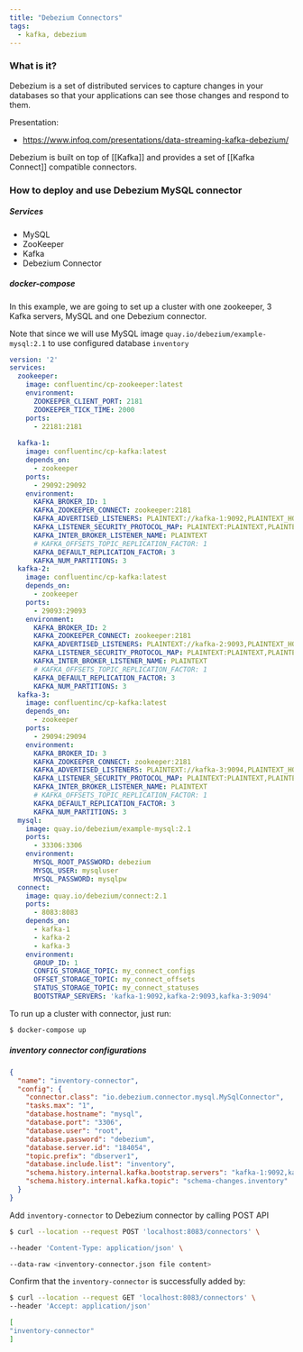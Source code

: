```yaml
---
title: "Debezium Connectors"
tags:
  - kafka, debezium
---
```


### What is it?
Debezium is a set of distributed services to capture changes in your databases so that your applications can see those changes and respond to them.

Presentation:

- https://www.infoq.com/presentations/data-streaming-kafka-debezium/

Debezium is built on top of [[Kafka]] and provides a set of [[Kafka Connect]] compatible connectors.

### How to deploy and use Debezium MySQL connector
##### Services
- MySQL 
- ZooKeeper
- Kafka
- Debezium Connector

##### docker-compose

In this example, we are going to set up a cluster with one zookeeper, 3 Kafka servers, MySQL and one Debezium connector.

Note that since we will use MySQL image `quay.io/debezium/example-mysql:2.1` to use configured database `inventory`

```yaml
version: '2'
services:
  zookeeper:
    image: confluentinc/cp-zookeeper:latest
    environment:
      ZOOKEEPER_CLIENT_PORT: 2181
      ZOOKEEPER_TICK_TIME: 2000
    ports:
      - 22181:2181
  
  kafka-1:
    image: confluentinc/cp-kafka:latest
    depends_on:
      - zookeeper
    ports:
      - 29092:29092
    environment:
      KAFKA_BROKER_ID: 1
      KAFKA_ZOOKEEPER_CONNECT: zookeeper:2181
      KAFKA_ADVERTISED_LISTENERS: PLAINTEXT://kafka-1:9092,PLAINTEXT_HOST://localhost:29092
      KAFKA_LISTENER_SECURITY_PROTOCOL_MAP: PLAINTEXT:PLAINTEXT,PLAINTEXT_HOST:PLAINTEXT
      KAFKA_INTER_BROKER_LISTENER_NAME: PLAINTEXT
      # KAFKA_OFFSETS_TOPIC_REPLICATION_FACTOR: 1
      KAFKA_DEFAULT_REPLICATION_FACTOR: 3
      KAFKA_NUM_PARTITIONS: 3
  kafka-2:
    image: confluentinc/cp-kafka:latest
    depends_on:
      - zookeeper
    ports:
      - 29093:29093
    environment:
      KAFKA_BROKER_ID: 2
      KAFKA_ZOOKEEPER_CONNECT: zookeeper:2181
      KAFKA_ADVERTISED_LISTENERS: PLAINTEXT://kafka-2:9093,PLAINTEXT_HOST://localhost:29093
      KAFKA_LISTENER_SECURITY_PROTOCOL_MAP: PLAINTEXT:PLAINTEXT,PLAINTEXT_HOST:PLAINTEXT
      KAFKA_INTER_BROKER_LISTENER_NAME: PLAINTEXT
      # KAFKA_OFFSETS_TOPIC_REPLICATION_FACTOR: 1
      KAFKA_DEFAULT_REPLICATION_FACTOR: 3
      KAFKA_NUM_PARTITIONS: 3
  kafka-3:
    image: confluentinc/cp-kafka:latest
    depends_on:
      - zookeeper
    ports:
      - 29094:29094
    environment:
      KAFKA_BROKER_ID: 3
      KAFKA_ZOOKEEPER_CONNECT: zookeeper:2181
      KAFKA_ADVERTISED_LISTENERS: PLAINTEXT://kafka-3:9094,PLAINTEXT_HOST://localhost:29094
      KAFKA_LISTENER_SECURITY_PROTOCOL_MAP: PLAINTEXT:PLAINTEXT,PLAINTEXT_HOST:PLAINTEXT
      KAFKA_INTER_BROKER_LISTENER_NAME: PLAINTEXT
      # KAFKA_OFFSETS_TOPIC_REPLICATION_FACTOR: 1
      KAFKA_DEFAULT_REPLICATION_FACTOR: 3
      KAFKA_NUM_PARTITIONS: 3
  mysql:
    image: quay.io/debezium/example-mysql:2.1
    ports:
      - 33306:3306
    environment:
      MYSQL_ROOT_PASSWORD: debezium
      MYSQL_USER: mysqluser
      MYSQL_PASSWORD: mysqlpw
  connect:
    image: quay.io/debezium/connect:2.1
    ports:
      - 8083:8083
    depends_on:
      - kafka-1
      - kafka-2
      - kafka-3
    environment:
      GROUP_ID: 1
      CONFIG_STORAGE_TOPIC: my_connect_configs
      OFFSET_STORAGE_TOPIC: my_connect_offsets
      STATUS_STORAGE_TOPIC: my_connect_statuses
      BOOTSTRAP_SERVERS: 'kafka-1:9092,kafka-2:9093,kafka-3:9094'
```

To run up a cluster with connector, just run:

```bash
$ docker-compose up
```

##### inventory connector configurations

```json
{
  "name": "inventory-connector",
  "config": {
    "connector.class": "io.debezium.connector.mysql.MySqlConnector",
    "tasks.max": "1",
    "database.hostname": "mysql",
    "database.port": "3306",
    "database.user": "root",
    "database.password": "debezium",
    "database.server.id": "184054",
    "topic.prefix": "dbserver1",
    "database.include.list": "inventory",
    "schema.history.internal.kafka.bootstrap.servers": "kafka-1:9092,kafka-2:9093,kafka-3:9094",
    "schema.history.internal.kafka.topic": "schema-changes.inventory"
  }
}
```

Add `inventory-connector` to Debezium connector by calling POST API

```bash
$ curl --location --request POST 'localhost:8083/connectors' \

--header 'Content-Type: application/json' \

--data-raw <inventory-connector.json file content>
```

Confirm that the `inventory-connector` is successfully added by: 
```bash
$ curl --location --request GET 'localhost:8083/connectors' \
--header 'Accept: application/json'

[
"inventory-connector"
]
```